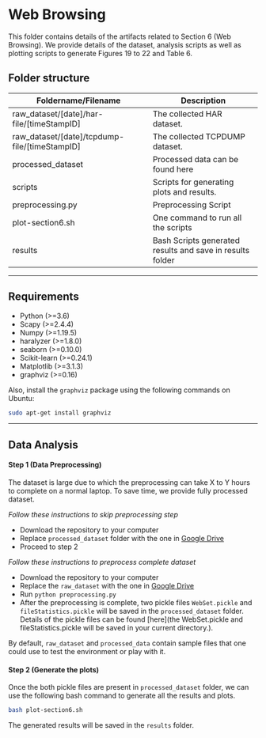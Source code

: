 # Web Browsing 

This folder contains details of the artifacts related to Section 6 (Web Browsing). We provide details of the dataset, analysis scripts as well as plotting scripts to generate Figures 19 to 22 and Table 6.

## Folder structure
|     Foldername/Filename      |                         Description                          |
| --------------- | ---------------------------------------------------------- |
| raw_dataset/[date]/har-file/[timeStampID]    | The collected HAR dataset.      |
| raw_dataset/[date]/tcpdump-file/[timeStampID]    | The collected TCPDUMP dataset.      |
| processed_dataset | Processed data can be found here         |
| scripts      | Scripts for generating plots and results. |
| preprocessing.py | Preprocessing Script |
| plot-section6.sh  | One command to run all the scripts              |
| results  | Bash Scripts generated results and save in results folder            |

---

## Requirements

* Python (>=3.6)
* Scapy (>=2.4.4)
* Numpy (>=1.19.5)
* haralyzer (>=1.8.0)
* seaborn (>=0.10.0)
* Scikit-learn (>=0.24.1)
* Matplotlib (>=3.1.3)
* graphviz (>=0.16)

Also, install the `graphviz` package using the following commands on Ubuntu:
```bash
sudo apt-get install graphviz
```

---

## Data Analysis

#### Step 1 (Data Preprocessing)

The dataset is large due to which the preprocessing can take X to Y hours to complete on a normal laptop. To save time, we provide fully processed dataset. 

*Follow these instructions to skip preprocessing step*
   - Download the repository to your computer
   - Replace `processed_dataset` folder with the one in [Google Drive](https://drive.google.com/drive/u/1/folders/1ADDPvkAGiRTYAIxJJUzuY_UhMTW9Ifm0)
   - Proceed to step 2

*Follow these instructions to preprocess complete dataset*
   - Download the repository to your computer
   - Replace the `raw_dataset` with the one in [Google Drive](https://drive.google.com/drive/u/1/folders/1ADDPvkAGiRTYAIxJJUzuY_UhMTW9Ifm0)
   - Run `python preprocessing.py`
   - After the preprocessing is complete, two pickle files `WebSet.pickle` and `fileStatistics.pickle` will be saved in the `processed_dataset` folder. Details of the pickle files can be found [here](the WebSet.pickle and fileStatistics.pickle will be saved in your current directory.).

By default, `raw_dataset` and `processed_data` contain sample files that one could use to test the environment or play with it. 

#### Step 2 (Generate the plots)

Once the both pickle files are present in `processed_dataset` folder, we can use the following bash command to generate all the results and plots.

```bash
bash plot-section6.sh
```
The generated results will be saved in the `results` folder.
